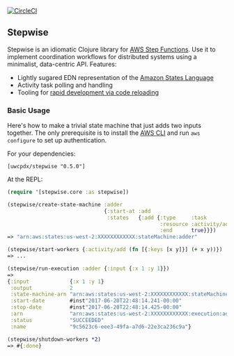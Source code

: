 [![CircleCI](https://circleci.com/gh/uwcpdx/stepwise/tree/master.svg?style=svg)](https://circleci.com/gh/uwcpdx/stepwise/tree/master) 

## Stepwise

Stepwise is an idiomatic Clojure library for [AWS Step Functions](https://aws.amazon.com/step-functions/). Use it to implement coordination workflows for distributed systems using a minimalist, data-centric API. Features:

 * Lightly sugared EDN representation of the [Amazon States Language](https://states-language.net/spec.html)
 * Activity task polling and handling
 * Tooling for [rapid development via code reloading](http://thinkrelevance.com/blog/2013/06/04/clojure-workflow-reloaded)

### Basic Usage

Here's how to make a trivial state machine that just adds two inputs together. The only prerequisite is to install the [AWS CLI](https://aws.amazon.com/cli/) and run `aws configure` to set up authentication.

For your dependencies:

`[uwcpdx/stepwise "0.5.0"]`

At the REPL:

```clojure
(require '[stepwise.core :as stepwise])

(stepwise/create-state-machine :adder
                               {:start-at :add
                                :states   {:add {:type     :task
                                                 :resource :activity/add
                                                 :end      true}}})
=> "arn:aws:states:us-west-2:XXXXXXXXXXXX:stateMachine:adder"

(stepwise/start-workers {:activity/add (fn [{:keys [x y]}] (+ x y))})
=> ...

(stepwise/run-execution :adder {:input {:x 1 :y 1}})
=>
{:input             {:x 1 :y 1}
 :output            2
 :state-machine-arn "arn:aws:states:us-west-2:XXXXXXXXXXXX:stateMachine:adder"
 :start-date        #inst"2017-06-20T22:48:14.241-00:00"
 :stop-date         #inst"2017-06-20T22:48:14.425-00:00"
 :arn               "arn:aws:states:us-west-2:XXXXXXXXXXXX:execution:adder:9c5623c6-eee3-49fa-a7d6-22e3ca236c9a"
 :status            "SUCCEEDED"
 :name              "9c5623c6-eee3-49fa-a7d6-22e3ca236c9a"}

(stepwise/shutdown-workers *2)
=> #{:done}
```

